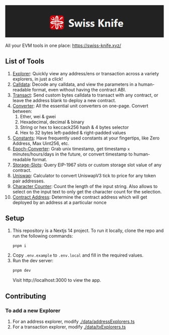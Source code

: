 <img alt="Swiss Knife Logo" src=".github/logo.png" />

All your EVM tools in one place: https://swiss-knife.xyz/

## List of Tools

1. [Explorer](https://explorer.swiss-knife.xyz/): Quickly view any address/ens or transaction across a variety explorers, in just a click!
2. [Calldata](https://calldata.swiss-knife.xyz/decoder): Decode any calldata, and view the parameters in a human-readable format, even without having the contract ABI.
3. [Transact](https://transact.swiss-knife.xyz/send-tx): Send custom bytes calldata to transact with any contract, or leave the address blank to deploy a new contract.
4. [Converter](https://converter.swiss-knife.xyz/eth): All the essential unit converters on one-page. Convert between:
   1. Ether, wei & gwei
   2. Hexadecimal, decimal & binary
   3. String or hex to keccack256 hash & 4 bytes selector
   4. Hex to 32 bytes left-padded & right-padded values
5. [Constants](https://constants.swiss-knife.xyz/): Have frequently used constants at your fingertips, like Zero Address, Max Uint256, etc.
6. [Epoch-Converter](https://epoch-converter.swiss-knife.xyz/): Grab unix timestamp, get timestamp `x` minutes/hours/days in the future, or convert timestamp to human-readable format.
7. [Storage-Slots](https://storage-slots.swiss-knife.xyz/): Query EIP-1967 slots or custom storage slot value of any contract.
8. [Uniswap](https://uniswap.swiss-knife.xyz/tick-to-price): Calculator to convert UniswapV3 tick to price for any token pair addresses.
9. [Character Counter](https://character-counter.swiss-knife.xyz/): Count the length of the input string. Also allows to select on the input text to only get the character count for the selection.
10. [Contract Address](https://contract-address.swiss-knife.xyz/): Determine the contract address which will get deployed by an address at a particular nonce

## Setup

1. This repository is a Nextjs 14 project. To run it locally, clone the repo and run the following commands:
   ```bash
   pnpm i
   ```
2. Copy `.env.example` to `.env.local` and fill in the required values.
3. Run the dev server:
   ```bash
   pnpm dev
   ```
   Visit http://localhost:3000 to view the app.

## Contributing

### To add a new Explorer

1. For an address explorer, modify [./data/addressExplorers.ts](./data/addressExplorers.ts)
2. For a transaction explorer, modify [./data/txExplorers.ts](./data/txExplorers.ts)
